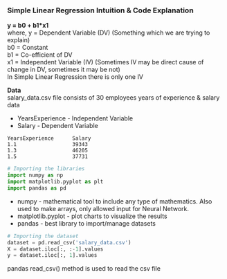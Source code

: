 ### Simple Linear Regression Intuition & Code Explanation

**y = b0 + b1*x1**  
where, y = Dependent Variable (DV) (Something which we are trying to explain)  
       b0 = Constant  
       b1 = Co-efficient of DV  
       x1 = Independent Variable (IV) (Sometimes IV may be direct cause of change in DV, sometimes it may be not)  
In Simple Linear Regression there is only one IV  

**Data**  
salary_data.csv file consists of 30 employees years of experience & salary data  
- YearsExperience - Independent Variable
- Salary - Dependent Variable

```csv
YearsExperience      Salary
1.1                  39343
1.3                  46205
1.5                  37731
```

```python
# Importing the libraries
import numpy as np
import matplotlib.pyplot as plt
import pandas as pd
```
- numpy - mathematical tool to include any type of mathematics. Also used to make arrays, only allowed input for Neural Network.
- matplotlib.pyplot - plot charts to visualize the results
- pandas - best library to import/manage datasets

```python
# Importing the dataset
dataset = pd.read_csv('salary_data.csv')
X = dataset.iloc[:, :-1].values
y = dataset.iloc[:, 1].values
```
pandas read_csv() method is used to read the csv file

